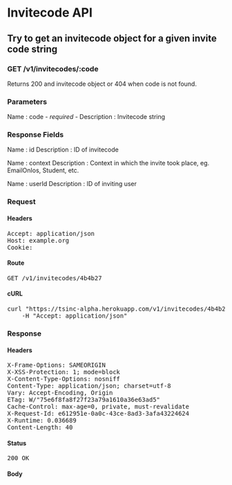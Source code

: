 # Invitecode API

## Try to get an invitecode object for a given invite code string

### GET /v1/invitecodes/:code

Returns 200 and invitecode object or 404 when code is not found.

### Parameters

Name : code *- required -*
Description : Invitecode string


### Response Fields

Name : id
Description : ID of invitecode

Name : context
Description : Context in which the invite took place, eg. EmailOnIos, Student, etc.

Name : userId
Description : ID of inviting user

### Request

#### Headers

<pre>Accept: application/json
Host: example.org
Cookie: </pre>

#### Route

<pre>GET /v1/invitecodes/4b4b27</pre>

#### cURL

<pre class="request">curl &quot;https://tsinc-alpha.herokuapp.com/v1/invitecodes/4b4b27&quot; -X GET \
	-H &quot;Accept: application/json&quot;</pre>

### Response

#### Headers

<pre>X-Frame-Options: SAMEORIGIN
X-XSS-Protection: 1; mode=block
X-Content-Type-Options: nosniff
Content-Type: application/json; charset=utf-8
Vary: Accept-Encoding, Origin
ETag: W/&quot;75e6f8fa8f27f23a79a1610a36e63ad5&quot;
Cache-Control: max-age=0, private, must-revalidate
X-Request-Id: e612951e-0a0c-43ce-8ad3-3afa43224624
X-Runtime: 0.036689
Content-Length: 40</pre>

#### Status

<pre>200 OK</pre>

#### Body

```javascript

```
